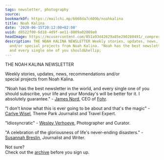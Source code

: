 ```yaml
---
tags: newsletter, photography
source:
bookmarkOf: https://mailchi.mp/6068da7c609b/noahkalina
title: Noah Kalina
date: '2020-06-15T20:12:00+02:00'
uuid: d8522f00-6d18-4d9f-ae11-8009a02009a0
headImage: https://mcusercontent.com/851a93d42629a85e290280491/_compresseds/da708917-6ea8-210f-281a-eaad05153b2f.jpg
description: THE NOAH KALINA NEWSLETTER Weekly stories, updates, news, recommendations
  and/or special projects from Noah Kalina. "Noah has the best newsletter in the world,
  and every single one of you should&hellip;
---
```


THE NOAH KALINA NEWSLETTER

Weekly stories, updates, news, recommendations and/or  
special projects from Noah Kalina. 

"Noah has the best newsletter in the world, and every single one of you should subscribe, your life and your Monday's will be better for it. I absolutely guarantee." - [James Nord](https://www.instagram.com/jamesnord/?hl=en), CEO of [Fohr](https://www.fohr.co/).

"I don't know what this is ever going to be about and that's the magic" - [Carlye Wisel](https://twitter.com/carlyewisel), Theme Park Journalist and Travel Expert.

"Idiosyncratic" - [Wesley Verhoeve](https://wesley.substack.com/), Photographer and Curator.

"A celebration of the gloriousness of life's never-ending disasters." - [Susannah Breslin](https://twitter.com/susannahbreslin), Journalist and Writer.

Not sure?  
Check out the [archive](http://noahkalina.com/610) before you sign up.